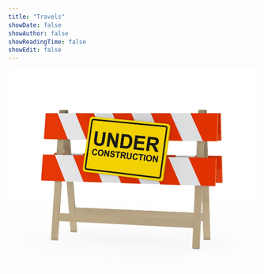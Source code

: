 ```yaml
---
title: "Travels"
showDate: false
showAuthor: false
showReadingTime: false
showEdit: false
---
```


<img src="under-construction.jpg" alt="Under Construction"/>